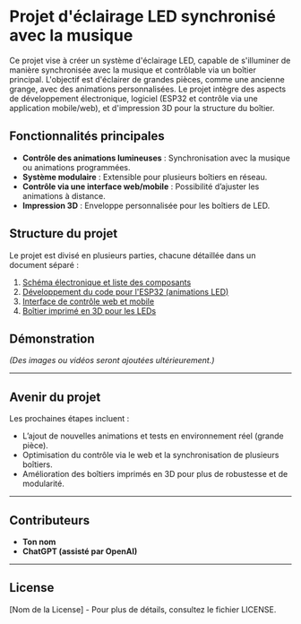 # Projet d'éclairage LED synchronisé avec la musique

Ce projet vise à créer un système d'éclairage LED, capable de s'illuminer de manière synchronisée avec la musique et contrôlable via un boîtier principal. L'objectif est d'éclairer de grandes pièces, comme une ancienne grange, avec des animations personnalisées. Le projet intègre des aspects de développement électronique, logiciel (ESP32 et contrôle via une application mobile/web), et d'impression 3D pour la structure du boîtier.

## Fonctionnalités principales

- **Contrôle des animations lumineuses** : Synchronisation avec la musique ou animations programmées.
- **Système modulaire** : Extensible pour plusieurs boîtiers en réseau.
- **Contrôle via une interface web/mobile** : Possibilité d’ajuster les animations à distance.
- **Impression 3D** : Enveloppe personnalisée pour les boîtiers de LED.

## Structure du projet

Le projet est divisé en plusieurs parties, chacune détaillée dans un document séparé :

1. [Schéma électronique et liste des composants](docs/electronics.md)
2. [Développement du code pour l'ESP32 (animations LED)](docs/esp32_dev.md)
3. [Interface de contrôle web et mobile](docs/web_control.md)
4. [Boîtier imprimé en 3D pour les LEDs](docs/3d_print.md)

## Démonstration

*(Des images ou vidéos seront ajoutées ultérieurement.)*

---

## Avenir du projet

Les prochaines étapes incluent :
- L’ajout de nouvelles animations et tests en environnement réel (grande pièce).
- Optimisation du contrôle via le web et la synchronisation de plusieurs boîtiers.
- Amélioration des boîtiers imprimés en 3D pour plus de robustesse et de modularité.

---

## Contributeurs

- **Ton nom**
- **ChatGPT (assisté par OpenAI)**

---

## License

[Nom de la License] - Pour plus de détails, consultez le fichier LICENSE.